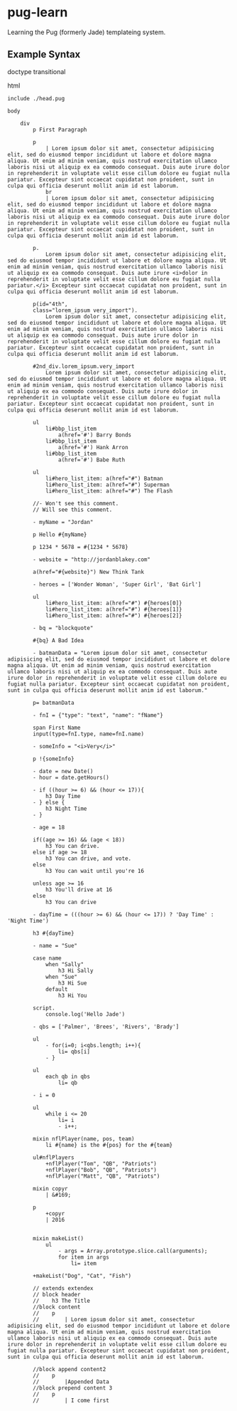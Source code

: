 # pug-learn
Learning the Pug (formerly Jade) templateing system.

## Example Syntax

doctype transitional

html

    include ./head.pug

    body

        div
            p First Paragraph

            p
                | Lorem ipsum dolor sit amet, consectetur adipisicing elit, sed do eiusmod tempor incididunt ut labore et dolore magna aliqua. Ut enim ad minim veniam, quis nostrud exercitation ullamco laboris nisi ut aliquip ex ea commodo consequat. Duis aute irure dolor in reprehenderit in voluptate velit esse cillum dolore eu fugiat nulla pariatur. Excepteur sint occaecat cupidatat non proident, sunt in culpa qui officia deserunt mollit anim id est laborum.
                br
                | Lorem ipsum dolor sit amet, consectetur adipisicing elit, sed do eiusmod tempor incididunt ut labore et dolore magna aliqua. Ut enim ad minim veniam, quis nostrud exercitation ullamco laboris nisi ut aliquip ex ea commodo consequat. Duis aute irure dolor in reprehenderit in voluptate velit esse cillum dolore eu fugiat nulla pariatur. Excepteur sint occaecat cupidatat non proident, sunt in culpa qui officia deserunt mollit anim id est laborum.

            p.
                Lorem ipsum dolor sit amet, consectetur adipisicing elit, sed do eiusmod tempor incididunt ut labore et dolore magna aliqua. Ut enim ad minim veniam, quis nostrud exercitation ullamco laboris nisi ut aliquip ex ea commodo consequat. Duis aute irure <i>dolor in reprehenderit in voluptate velit esse cillum dolore eu fugiat nulla pariatur.</i> Excepteur sint occaecat cupidatat non proident, sunt in culpa qui officia deserunt mollit anim id est laborum.

            p(id="4th",
            class="lorem_ipsum very_import").
                Lorem ipsum dolor sit amet, consectetur adipisicing elit, sed do eiusmod tempor incididunt ut labore et dolore magna aliqua. Ut enim ad minim veniam, quis nostrud exercitation ullamco laboris nisi ut aliquip ex ea commodo consequat. Duis aute irure dolor in reprehenderit in voluptate velit esse cillum dolore eu fugiat nulla pariatur. Excepteur sint occaecat cupidatat non proident, sunt in culpa qui officia deserunt mollit anim id est laborum.

            #2nd_div.lorem_ipsum.very_import
                Lorem ipsum dolor sit amet, consectetur adipisicing elit, sed do eiusmod tempor incididunt ut labore et dolore magna aliqua. Ut enim ad minim veniam, quis nostrud exercitation ullamco laboris nisi ut aliquip ex ea commodo consequat. Duis aute irure dolor in reprehenderit in voluptate velit esse cillum dolore eu fugiat nulla pariatur. Excepteur sint occaecat cupidatat non proident, sunt in culpa qui officia deserunt mollit anim id est laborum.

            ul
                li#bbp_list_item
                    a(href='#') Barry Bonds
                li#bbp_list_item
                    a(href='#') Hank Arron
                li#bbp_list_item
                    a(href='#') Babe Ruth

            ul
                li#hero_list_item: a(href="#") Batman
                li#hero_list_item: a(href="#") Superman
                li#hero_list_item: a(href="#") The Flash

            //- Won't see this comment.
            // Will see this comment.

            - myName = "Jordan"

            p Hello #{myName}

            p 1234 * 5678 = #{1234 * 5678}

            - website = "http://jordanblakey.com"

            a(href="#{website}") New Think Tank

            - heroes = ['Wonder Woman', 'Super Girl', 'Bat Girl']

            ul
                li#hero_list_item: a(href="#") #{heroes[0]}
                li#hero_list_item: a(href="#") #{heroes[1]}
                li#hero_list_item: a(href="#") #{heroes[2]}

            - bq = "blockquote"

            #{bq} A Bad Idea

            - batmanData = "Lorem ipsum dolor sit amet, consectetur adipisicing elit, sed do eiusmod tempor incididunt ut labore et dolore magna aliqua. Ut enim ad minim veniam, quis nostrud exercitation ullamco laboris nisi ut aliquip ex ea commodo consequat. Duis aute irure dolor in reprehenderit in voluptate velit esse cillum dolore eu fugiat nulla pariatur. Excepteur sint occaecat cupidatat non proident, sunt in culpa qui officia deserunt mollit anim id est laborum."

            p= batmanData

            - fnI = {"type": "text", "name": "fName"}

            span First Name
            input(type=fnI.type, name=fnI.name)

            - someInfo = "<i>Very</i>"

            p !{someInfo}

            - date = new Date()
            - hour = date.getHours()

            - if ((hour >= 6) && (hour <= 17)){
                h3 Day Time
            - } else {
                h3 Night Time
            - }

            - age = 18

            if((age >= 16) && (age < 18))
                h3 You can drive.
            else if age >= 18
                h3 You can drive, and vote.
            else
                h3 You can wait until you're 16

            unless age >= 16
                h3 You'll drive at 16
            else
                h3 You can drive

            - dayTime = (((hour >= 6) && (hour <= 17)) ? 'Day Time' : 'Night Time')

            h3 #{dayTime}

            - name = "Sue"

            case name
                when "Sally"
                    h3 Hi Sally
                when "Sue"
                    h3 Hi Sue
                default
                    h3 Hi You

            script.
                console.log('Hello Jade')

            - qbs = ['Palmer', 'Brees', 'Rivers', 'Brady']

            ul
                - for(i=0; i<qbs.length; i++){
                    li= qbs[i]
                - }

            ul
                each qb in qbs
                    li= qb

            - i = 0

            ul
                while i <= 20
                    li= i
                    - i++;

            mixin nflPlayer(name, pos, team)
                li #{name} is the #{pos} for the #{team}

            ul#nflPlayers
                +nflPlayer("Tom", "QB", "Patriots")
                +nflPlayer("Bob", "QB", "Patriots")
                +nflPlayer("Matt", "QB", "Patriots")

            mixin copyr
                | &#169;

            p
                +copyr
                | 2016


            mixin makeList()
                ul
                    - args = Array.prototype.slice.call(arguments);
                    for item in args
                        li= item

            +makeList("Dog", "Cat", "Fish")

            // extends extendex
            // block header
            //    h3 The Title
            //block content
            //    p
            //        | Lorem ipsum dolor sit amet, consectetur adipisicing elit, sed do eiusmod tempor incididunt ut labore et dolore magna aliqua. Ut enim ad minim veniam, quis nostrud exercitation ullamco laboris nisi ut aliquip ex ea commodo consequat. Duis aute irure dolor in reprehenderit in voluptate velit esse cillum dolore eu fugiat nulla pariatur. Excepteur sint occaecat cupidatat non proident, sunt in culpa qui officia deserunt mollit anim id est laborum.

            //block append content2
            //    p
            //        |Appended Data
            //block prepend content 3
            //    p
            //        | I come first
